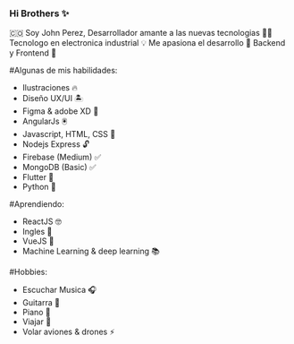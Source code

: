 ### Hi Brothers ✨

🇨🇴 Soy John Perez,
Desarrollador amante a las nuevas tecnologias 👨‍💻
Tecnologo en electronica industrial 💡
Me apasiona el desarrollo 🥷 Backend y Frontend 🎨

#Algunas de mis habilidades:
  - Ilustraciones 🔥
  - Diseño UX/UI 🏝
  - Figma & adobe XD 👾
  - AngularJs 🖲
  - Javascript, HTML, CSS 🔭 
  - Nodejs Express 🔓
  - Firebase (Medium) ✅
  - MongoDB (Basic) ✅
  - Flutter 💟
  - Python 🤖
  
#Aprendiendo:
  - ReactJS 🤓
  - Ingles 💬
  - VueJS 🎯
  - Machine Learning & deep learning 📚
 
#Hobbies:
  - Escuchar Musica 🎧
  - Guitarra 🎸
  - Piano 🎹
  - Viajar 🎒
  - Volar aviones & drones ⚡

<!--
**johnbayronp/johnbayronp** is a ✨ _special_ ✨ repository because its `README.md` (this file) appears on your GitHub profile.

Here are some ideas to get you started:

- 🔭 I’m currently working on ...
- 🌱 I’m currently learning ...
- 👯 I’m looking to collaborate on ...
- 🤔 I’m looking for help with ...
- 💬 Ask me about ...
- 📫 How to reach me: ...
- 😄 Pronouns: ...
- ⚡ Fun fact: ...
-->


